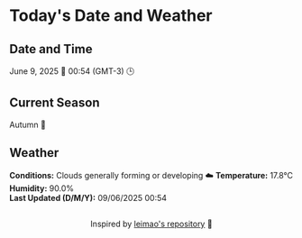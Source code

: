  # Today's Date and Weather
    
## Date and Time
June 9, 2025 📅
00:54 (GMT-3) 🕒

## Current Season
Autumn 🍂
## Weather 
**Conditions:** Clouds generally forming or developing ☁️
**Temperature:** 17.8°C  
**Humidity:** 90.0%  
**Last Updated (D/M/Y):** 09/06/2025 00:54
##
<div align="center">Inspired by <a href="https://github.com/leimao/What-Is-The-Date-Today">leimao's repository</a> 🌱</div>
